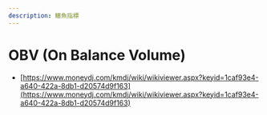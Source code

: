 ```yaml
---
description: 鱷魚指標
---
```


# OBV (On Balance Volume)



* [https://www.moneydj.com/kmdj/wiki/wikiviewer.aspx?keyid=1caf93e4-a640-422a-8db1-d20574d9f163](https://www.moneydj.com/kmdj/wiki/wikiviewer.aspx?keyid=1caf93e4-a640-422a-8db1-d20574d9f163)
